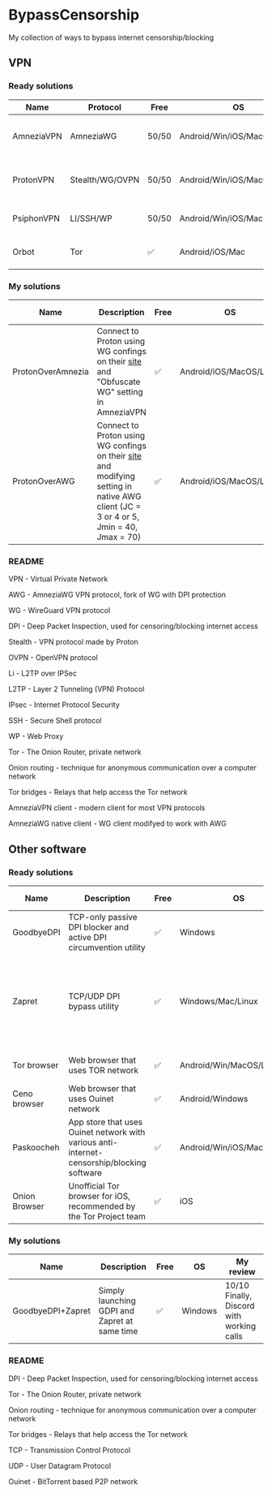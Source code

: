 # BypassCensorship
My collection of ways to bypass internet censorship/blocking

## VPN
### Ready solutions
| Name       | Protocol        | Free  | OS                      | My review                        | Site                           | Mirror                                                                                                                                   |
|------------|-----------------|-------|-------------------------|----------------------------------|--------------------------------|------------------------------------------------------------------------------------------------------------------------------------------|
| AmneziaVPN | AmneziaWG       | 50/50 | Android/Win/iOS/MacOS/Linux       | 5/10 Works only on certain sites | [Click](https://amnezia.org)   | [Google](https://amnezia.org/https://storage.googleapis.com/amnezia/amnezia.org) [GitHub](https://github.com/amnezia-vpn/amnezia-client) |
| ProtonVPN  | Stealth/WG/OVPN | 50/50 | Android/Win/iOS/MacOS/Linux | 10/10 Fast, no ads, secure               | [Click](https://protonvpn.com) | [GitHub](https://github.com/ProtonVPN)                                                                                                   |
| PsiphonVPN | LI/SSH/WP       | 50/50 | Android/Win/iOS/Mac     | 7/10 Fast, slow connecting       | [Click](https://psiphon.ca)    | [GitHub](https://github.com/Psiphon-Inc)                                                                                                 |
| Orbot      | Tor             | ✅     | Android/iOS/Mac         | 9/10 Fast, needs Tor bridges     | [Click](https://orbot.app)     | [GitHub](https://github.com/guardianproject) [GitLab](https://gitlab.com/guardianproject)                                                |

### My solutions
| Name              | Description                                                                                                                                                    | Free  | OS                      | My review                        |
|-------------------|----------------------------------------------------------------------------------------------------------------------------------------------------------------| - | - | - |
| ProtonOverAmnezia | Connect to Proton using WG confings on their [site](https://protonvpn.com) and "Obfuscate WG" setting in AmneziaVPN                                            | ✅ | Android/iOS/MacOS/Linux | 10/10 |
| ProtonOverAWG     | Connect to Proton using WG confings on their [site](https://protonvpn.com) and modifying setting in native AWG client (JC = 3 or 4 or 5, Jmin = 40, Jmax = 70) | ✅ | Android/iOS/MacOS/Linux | 10/10 |

### README
VPN - Virtual Private Network

AWG - AmneziaWG VPN protocol, fork of WG with DPI protection

WG - WireGuard VPN protocol

DPI - Deep Packet Inspection, used for censoring/blocking internet access

Stealth - VPN protocol made by Proton

OVPN - OpenVPN protocol

Li - L2TP over IPSec

L2TP - Layer 2 Tunneling (VPN) Protocol

IPsec - Internet Protocol Security

SSH - Secure Shell protocol

WP - Web Proxy

Tor - The Onion Router, private network

Onion routing - technique for anonymous communication over a computer network

Tor bridges - Relays that help access the Tor network

AmneziaVPN client - modern client for most VPN protocols

AmneziaWG native client - WG client modifyed to work with AWG

## Other software
### Ready solutions
| Name         | Description                                                                                | Free | OS                          | My review                                                        | Site                                             | Mirror                                                                      |
|--------------|--------------------------------------------------------------------------------------------|------|-----------------------------|------------------------------------------------------------------|--------------------------------------------------|-----------------------------------------------------------------------------|
| GoodbyeDPI   | TCP-only passive DPI blocker and active DPI circumvention utility                          | ✅    | Windows                     | 8/10 Only TCP                                                    | [GitHub](https://github.com/ValdikSS/GoodbyeDPI) |                                                                             |
| Zapret       | TCP/UDP DPI bypass utility                                                                 | ✅    | Windows/Mac/Linux           | 7/10 Doesn't work for me, but got high reviews from other people | [GitHub](https://github.com/bol-van/zapret)      |                                                                             |
| Tor browser  | Web browser that uses TOR network                                                          | ✅    | Android/Win/MacOS/Linux | 8/10 Needs bridges                                               | [Click](https://www.torproject.org)              | [GitHub](https://github.com/TheTorProject/gettorbrowser)                    |
| Ceno browser | Web browser that uses Ouinet network                                                       | ✅    | Android/Windows             | 8/10 Nice but slow                                               | [Click](https://censorship.no)                   | [GitHub](https://github.com/ceno-app) [GitLab](https://gitlab.com/ceno-app) |
| Paskoocheh   | App store that uses Ouinet network with various anti-internet-censorship/blocking software | ✅    | Android/Win/iOS/MacOS/Linux | 10/10 Awesome                                                    | [Click](https://paskoocheh.com)                  |       
| Onion Browser   | Unofficial Tor browser for iOS, recommended by the Tor Project team | ✅    | iOS | I don`t have an iPhone or iPad                                                    | [Click](https://onionbrowser.com)                  |                                                                         |

### My solutions
| Name              | Description                                   | Free | OS      | My review                         |
|-------------------|-----------------------------------------------|------|---------|-----------------------------------|
| GoodbyeDPI+Zapret | Simply launching GDPI and Zapret at same time | ✅    | Windows | 10/10 Finally, Discord with working calls |

### README
DPI - Deep Packet Inspection, used for censoring/blocking internet access

Tor - The Onion Router, private network

Onion routing - technique for anonymous communication over a computer network

Tor bridges - Relays that help access the Tor network

TCP - Transmission Control Protocol

UDP - User Datagram Protocol

Ouinet - BitTorrent based P2P network
